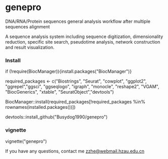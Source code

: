 # genepro

DNA/RNA/Protein sequences general analysis workflow after multiple sequences alignment

A sequence analysis system including sequence digitization, dimensionality reduction, 
specific site search, pseudotime analysis, network construction and result visualization.

### Install

if (!require(BiocManager)){install.packages("BiocManager")}

required_packages <- c("Biostrings", "Seurat", "cowplot", "ggplot2", "ggrepel","ggsci", "ggseqlogo",
                       "igraph", "monocle", "reshape2", "VGAM", "BiocGenerics", "xtable", "SeuratObject","devtools")

BiocManager::install(required_packages[!required_packages %in% rownames(installed.packages())])

devtools::install_github("Busydog1990/genepro")

### vignette

vignette("genepro")

If you have any questions, contact me <zzhe@webmail.hzau.edu.cn>
